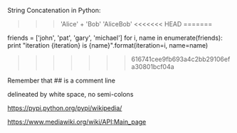 String Concatenation in Python:

>>> 'Alice' + 'Bob' 'AliceBob'
<<<<<<< HEAD
=======


friends = ['john', 'pat', 'gary', 'michael']
for i, name in enumerate(friends):
    print "iteration {iteration} is {name}".format(iteration=i, name=name)
>>>>>>> 616741cee9fb693a4c2bb29106efa30801bcf04a


Remember that ## is a comment line

delineated by white space, no semi-colons

https://pypi.python.org/pypi/wikipedia/

https://www.mediawiki.org/wiki/API:Main_page
